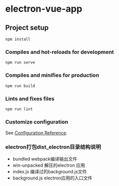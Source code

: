# electron-vue-app

## Project setup
```
npm install
```

### Compiles and hot-reloads for development
```
npm run serve
```

### Compiles and minifies for production
```
npm run build
```

### Lints and fixes files
```
npm run lint
```

### Customize configuration
See [Configuration Reference](https://cli.vuejs.org/config/).

### electron打包dist_electron目录结构说明

- bundled webpack编译输出文件
- win-unpacked 解压的electron 应用
- index.js 编译过的background.js文件
- background.js electron应用的入口文件